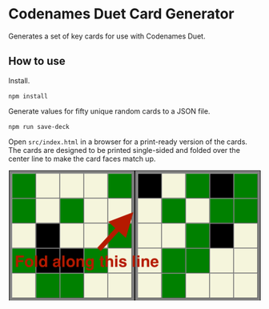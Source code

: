 # Codenames Duet Card Generator
Generates a set of key cards for use with Codenames Duet. 

## How to use
Install.
```
npm install
```
Generate values for fifty unique random cards to a JSON file.
```
npm run save-deck
```
Open `src/index.html` in a browser for a print-ready version of the cards. The cards are designed to be printed single-sided and folded over the center line to make the card faces match up. 

![Fold here](./assets/cardFoldingExample.png)